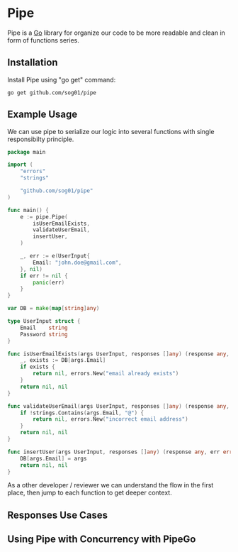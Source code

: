 # Pipe

Pipe is a [Go](http://golang.org/) library for organize our code to be more readable and clean in form of functions series.

## Installation

Install Pipe using "go get" command:

    go get github.com/sog01/pipe

## Example Usage

We can use pipe to serialize our logic into several functions with single responsibilty principle.

```go
package main

import (
	"errors"
	"strings"

	"github.com/sog01/pipe"
)

func main() {
	e := pipe.Pipe(
		isUserEmailExists,
		validateUserEmail,
		insertUser,
	)

	_, err := e(UserInput{
		Email: "john.doe@gmail.com",
	}, nil)
	if err != nil {
		panic(err)
	}
}

var DB = make(map[string]any)

type UserInput struct {
	Email    string
	Password string
}

func isUserEmailExists(args UserInput, responses []any) (response any, err error) {
	_, exists := DB[args.Email]
	if exists {
		return nil, errors.New("email already exists")
	}
	return nil, nil
}

func validateUserEmail(args UserInput, responses []any) (response any, err error) {
	if !strings.Contains(args.Email, "@") {
		return nil, errors.New("incorrect email address")
	}
	return nil, nil
}

func insertUser(args UserInput, responses []any) (response any, err error) {
	DB[args.Email] = args
	return nil, nil
}
```

As a other developer / reviewer we can understand the flow in the first place, then jump to each function to get deeper context.

## Responses Use Cases

## Using Pipe with Concurrency with PipeGo

